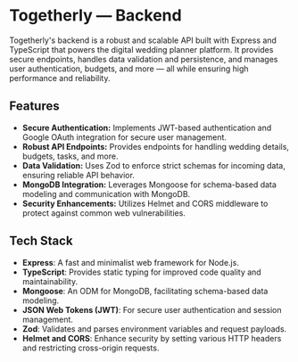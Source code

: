 # Togetherly — Backend

Togetherly's backend is a robust and scalable API built with Express and TypeScript that powers the digital wedding planner platform. It provides secure endpoints, handles data validation and persistence, and manages user authentication, budgets, and more — all while ensuring high performance and reliability.

## Features

- **Secure Authentication:** Implements JWT-based authentication and Google OAuth integration for secure user management.
- **Robust API Endpoints:** Provides endpoints for handling wedding details, budgets, tasks, and more.
- **Data Validation:** Uses Zod to enforce strict schemas for incoming data, ensuring reliable API behavior.
- **MongoDB Integration:** Leverages Mongoose for schema-based data modeling and communication with MongoDB.
- **Security Enhancements:** Utilizes Helmet and CORS middleware to protect against common web vulnerabilities.

## Tech Stack

- **Express**: A fast and minimalist web framework for Node.js.
- **TypeScript**: Provides static typing for improved code quality and maintainability.
- **Mongoose**: An ODM for MongoDB, facilitating schema-based data modeling.
- **JSON Web Tokens (JWT)**: For secure user authentication and session management.
- **Zod**: Validates and parses environment variables and request payloads.
- **Helmet and CORS**: Enhance security by setting various HTTP headers and restricting cross-origin requests.
